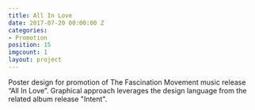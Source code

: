 ```yaml
---
title: All In Love
date: 2017-07-20 00:00:00 Z
categories:
- Promotion
position: 15
imgcount: 1
layout: project
---
```


Poster design for promotion of The Fascination Movement music release “All In Love”. Graphical approach leverages the design language from the related album release "Intent".
